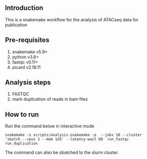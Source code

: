 ## Introduction

This is a snakemake workflow for the analysis of ATACseq data for publication

## Pre-requisites

1) snakemake v5.9+
2) python v3.6+
3) fastqc v0.11+
4) picard v2.18.11

## Analysis steps

1) FASTQC 
2) mark duplication of reads in bam files

## How to run 

Run the command below in interactive mode

```
snakemake -s scripts/analysis.snakemake -p  --jobs 10 --cluster 'sbatch --cpus 1 --mem 12G' --latency-wait 60  run_fastqc run_duplication
```

The command can also be sbatched to the slurm cluster.
